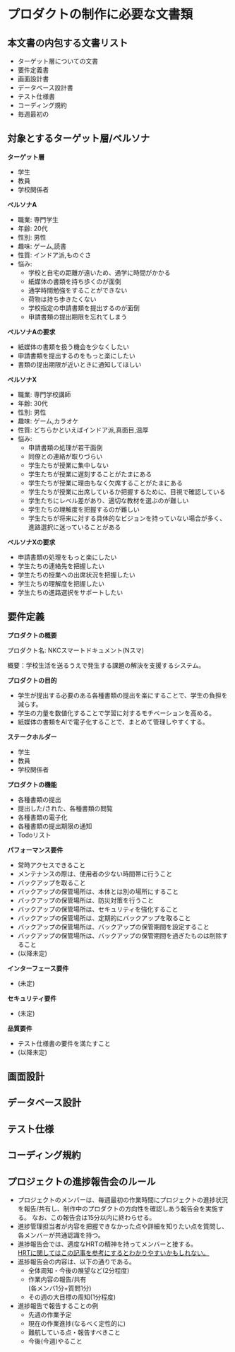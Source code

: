 # プロダクトの制作に必要な文書類

## 本文書の内包する文書リスト
- ターゲット層についての文書
- 要件定義書
- 画面設計書
- データベース設計書
- テスト仕様書
- コーディング規約
- 毎週最初の

## 対象とするターゲット層/ペルソナ

**ターゲット層**
- 学生
- 教員
- 学校関係者

**ペルソナA**
- 職業: 専門学生
- 年齢: 20代
- 性別: 男性
- 趣味: ゲーム,読書
- 性質: インドア派,ものぐさ
- 悩み: 
    - 学校と自宅の距離が遠いため、通学に時間がかかる
    - 紙媒体の書類を持ち歩くのが面倒
    - 通学時間勉強をすることができない
    - 荷物は持ち歩きたくない
    - 学校指定の申請書類を提出するのが面倒
    - 申請書類の提出期限を忘れてしまう

**ペルソナAの要求**

- 紙媒体の書類を扱う機会を少なくしたい
- 申請書類を提出するのをもっと楽にしたい
- 書類の提出期限が近いときに通知してほしい

**ペルソナX**
- 職業: 専門学校講師
- 年齢: 30代
- 性別: 男性
- 趣味: ゲーム,カラオケ
- 性質: どちらかといえばインドア派,真面目,温厚
- 悩み:
    - 申請書類の処理が若干面倒
    - 同僚との連絡が取りづらい
    - 学生たちが授業に集中しない
    - 学生たちが授業に遅刻することがたまにある
    - 学生たちが授業に理由もなく欠席することがたまにある
    - 学生たちが授業に出席しているか把握するために、目視で確認している
    - 学生たちにレベル差があり、適切な教材を選ぶのが難しい
    - 学生たちの理解度を把握するのが難しい
    - 学生たちが将来に対する具体的なビジョンを持っていない場合が多く、進路選択に迷っていることがある

**ペルソナXの要求**

- 申請書類の処理をもっと楽にしたい
- 学生たちの連絡先を把握したい
- 学生たちの授業への出席状況を把握したい
- 学生たちの理解度を把握したい
- 学生たちの進路選択をサポートしたい

## 要件定義

**プロダクトの概要**

プロダクト名: NKCスマートドキュメント(Nスマ)

概要：学校生活を送るうえで発生する課題の解決を支援するシステム。

**プロダクトの目的**
- 学生が提出する必要のある各種書類の提出を楽にすることで、学生の負担を減らす。
- 学生の力量を数値化することで学習に対するモチベーションを高める。
- 紙媒体の書類をAIで電子化することで、まとめて管理しやすくする。

**ステークホルダー**
- 学生
- 教員
- 学校関係者

**プロダクトの機能**
- 各種書類の提出   
- 提出した/された、各種書類の閲覧
- 各種書類の電子化
- 各種書類の提出期限の通知
- Todoリスト

**パフォーマンス要件**
- 常時アクセスできること
- メンテナンスの際は、使用者の少ない時間帯に行うこと
- バックアップを取ること
- バックアップの保管場所は、本体とは別の場所にすること
- バックアップの保管場所は、防災対策を行うこと
- バックアップの保管場所は、セキュリティを強化すること
- バックアップの保管場所は、定期的にバックアップを取ること
- バックアップの保管場所は、バックアップの保管期間を設定すること
- バックアップの保管場所は、バックアップの保管期間を過ぎたものは削除すること
- (以降未定)

**インターフェース要件**
- (未定)

**セキュリティ要件**
- (未定)

**品質要件**
- テスト仕様書の要件を満たすこと
- (以降未定)

## 画面設計

## データベース設計

## テスト仕様

## コーディング規約

## プロジェクトの進捗報告会のルール
- プロジェクトのメンバーは、毎週最初の作業時間にプロジェクトの進捗状況を報告/共有し、制作中のプロダクトの方向性を確認しあう報告会を実施する。
なお、この報告会は15分以内に終わらせる。
- 進捗管理担当者が内容を把握できなかった点や詳細を知りたい点を質問し、各メンバーが共通認識を持つ。
- 進捗報告会では、適度なHRTの精神を持ってメンバーと接する。<br>
[HRTに関してはこの記事を参考にするとわかりやすいかもしれない。](https://qiita.com/developer-kikikaikai/items/9e08fe0f8ee0eebaccab)
- 進捗報告会の内容は、以下の通りである。
    - 全体周知・今後の展望など(2分程度)
    - 作業内容の報告/共有<br>
    (各メンバ1分+質問1分)
    - その週の大目標の周知(1分程度)
- 進捗報告で報告することの例
    - 先週の作業予定
    - 現在の作業進捗(なるべく定性的に)
    - 難航している点・報告すべきこと
    - 今後(今週)やること

